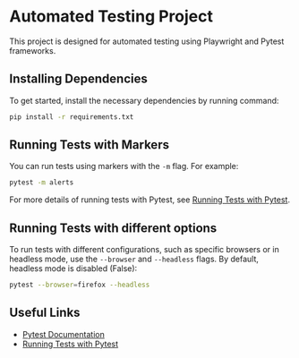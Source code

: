 # Automated Testing Project

This project is designed for automated testing using Playwright and Pytest frameworks.

## Installing Dependencies

To get started, install the necessary dependencies by running command:

```sh
pip install -r requirements.txt
```

## Running Tests with Markers

You can run tests using markers with the `-m` flag. For example:

```sh
pytest -m alerts
```

For more details of running tests with Pytest, see [Running Tests with Pytest](https://docs.pytest.org/en/latest/how-to/usage.html).

## Running Tests with different options

To run tests with different configurations, such as specific browsers or in headless mode, use the `--browser` and `--headless` flags. By default, headless mode is disabled (False):

```sh
pytest --browser=firefox --headless
```

## Useful Links

- [Pytest Documentation](https://docs.pytest.org/en/latest/)
- [Running Tests with Pytest](https://docs.pytest.org/en/latest/how-to/usage.html)
